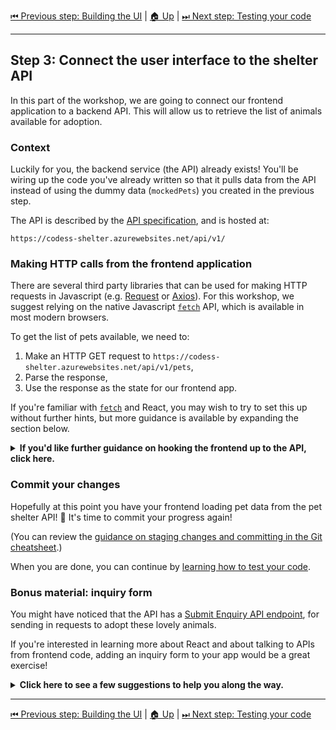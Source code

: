 [⏮ Previous step: Building the UI](./02-building-the-ui.md)&nbsp;|&nbsp;[🏠 Up](./00-index.md)&nbsp;|&nbsp;[⏭ Next step: Testing your code](./04-testing-your-code.md)

----

## Step 3: Connect the user interface to the shelter API

In this part of the workshop, we are going to connect our frontend
application to a backend API. This will allow us to retrieve the list of
animals available for adoption.

### Context

Luckily for you, the backend service (the API) already exists! You'll be
wiring up the code you've already written so that it pulls data from the API
instead of using the dummy data (`mockedPets`) you created in the previous
step.

The API is described by the [API specification], and is hosted at:

    https://codess-shelter.azurewebsites.net/api/v1/

### Making HTTP calls from the frontend application

There are several third party libraries that can be used for making HTTP
requests in Javascript (e.g. [Request] or [Axios]). For this workshop, we
suggest relying on the native Javascript [`fetch`] API, which is available in
most modern browsers.

To get the list of pets available, we need to:

1. Make an HTTP GET request to `https://codess-shelter.azurewebsites.net/api/v1/pets`,
2. Parse the response,
3. Use the response as the state for our frontend app.

If you're familiar with [`fetch`] and React, you may wish to try to set this
up without further hints, but more guidance is available by expanding the
section below.

<details>
<summary><b>If you'd like further guidance on hooking the frontend up to the API, click here.</b></summary>

### Sharing the "Pet" model between components

We're going to need to have a common understanding of what a "Pet" object
looks like across different parts of our code. Now is a good time to extract
the `Pet` interface you created in the previous section into its own module.

1. Move the `Pet` interface, i.e. this code

   ```tsx
   interface Pet {
       readonly id: string;
       name: string;
       description: string;
   };
   ```

   into its own file, `src\Pet.tsx`.

2. You will also need to export the interface, so your `src\Pet.tsx` will
   look something like this:

   ```tsx
   export default interface Pet {
       readonly id: string;
       name: string;
       description: string;
   };
   ```

3. Update your `src\PetCard.tsx` file to import this interface. (Reminder:
   the lightbulb in VS Code can help with this!)

4. You may also wish to compare this definition of a "Pet" object with what
   is returned from the API and update it with some additional fields.

### Fetching the list of pets

Now you're going to update `src\App.tsx` so that the list of pets is stored
as application state, and is fetched when the page first loads.

1. At the beginning of your app component, i.e. under `const App: React.FC =
   () => {`, declare a state variable to hold an array of pets. The array is
   empty, for now:

   ```tsx
   const [pets, setPets] = useState<Array<Pet>>([]);
   ```

   _The `<Array<Pet>>` syntax is a TypeScript type annotation, and will help
   you to ensure that your state variable contains the data you expect._

   You'll need to update your imports: `useState` comes from `react` and
   `Pet` will come from the `Pet.tsx` file you just created:

   ```tsx
   import React, { useState } from 'react'
   ...
   import Pet from './Pet';
   ```

2. Immediately after our call to `useState`, we're going use a React "hook"
   called [`useEffect`](https://reactjs.org/docs/hooks-effect.html) to
   trigger a request to the API when the app first starts up:

   ```tsx
   useEffect(() => {
       const updatePets = async () => {
           const response = await fetch(`https://codess-shelter.azurewebsites.net/api/v1/pets`);
           const pets = await response.json();
           setPets(pets);
       };

       updatePets();
   }, []);
   ```

   _The nested function `updatePets` exists because we can't pass an `async` function to `useEffect`. Also, don't omit the second parameter to `useEffect`: it's important!_

3. Update the template returned by your app component to reference the `pets`
   state variable instead of `mockedPets`.

</details>

### Commit your changes

Hopefully at this point you have your frontend loading pet data from the pet
shelter API! 🥳 It's time to commit your progress again!

(You can review the [guidance on staging changes and committing in the Git
cheatsheet](../git-cheatsheet.md#commit).)

When you are done, you can continue by [learning how to test your
code](./04-testing-your-code.md).

### Bonus material: inquiry form

You might have noticed that the API has a [Submit Enquiry API endpoint], for
sending in requests to adopt these lovely animals.

If you're interested in learning more about React and about talking to APIs
from frontend code, adding an inquiry form to your app would be a great
exercise!

<details>
<summary><b>Click here to see a few suggestions to help you along the way.</b></summary>

- You could reate a [modal form][react-bst-modal] component, with fields to
  be filled out by the inquirer. (You'll want to check what fields are
  accepted by the API).

- Wire up the submit button of the modal (the `onClick` event) to make an
  HTTP POST request to the [Submit Enquiry API endpoint].

- Be aware that you'll need to extract the user data from the form component,
  so you probably want to treat that data as component state.

- You'll also need to ensure that you're allowing `fetch` to make
  cross-origin requests, using the `mode: "cors",` option. See [Supplying
  request options] for details.

- You could use a message at the bottom of the form (using the [conditional
  rendering] feature of React) to display a message showing the status of
  form submission.

</details>

[API specification]: https://codessintheclassroom.github.io/api-reference-solution/
[request]: https://github.com/request/request
[axios]: https://github.com/axios/axios
[`fetch`]: https://developer.mozilla.org/en-US/docs/Web/API/Fetch_API
[react-bst-modal]: https://react-bootstrap.github.io/components/modal/
[conditional rendering]: https://reactjs.org/docs/conditional-rendering.html#inline-if-else-with-conditional-operator
[Submit Enquiry API endpoint]: https://codessintheclassroom.github.io/api-reference-solution/#/inquiries/inquiries_add_v1
[Supplying request options]: https://developer.mozilla.org/en-US/docs/Web/API/Fetch_API/Using_Fetch#Supplying_request_options

----

[⏮ Previous step: Building the UI](./02-building-the-ui.md)&nbsp;|&nbsp;[🏠 Up](./00-index.md)&nbsp;|&nbsp;[⏭ Next step: Testing your code](./04-testing-your-code.md)
